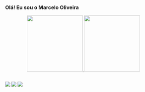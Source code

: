 ### Olá! Eu sou o Marcelo Oliveira

<div align="center">
  <a href="https://github.com/marceosantos22">
  <img height="180em" src="https://github-readme-stats.vercel.app/api?username=marceosantos22&show_icons=true&theme=dracula&include_all_commits=true&count_private=true"/>
  <img height="180em" src="https://github-readme-stats.vercel.app/api/top-langs/?username=marceosantos22&layout=compact&langs_count=7&theme=dracula"/>
</div>

##
<div>
   <a href="https://instagram.com/marcelooliversant?igshid=MzNlNGNkZWQ4Mg==  " target="_blank"><img src="https://img.shields.io/badge/-Instagram-%23E4405F?style=for-the-badge&logo=instagram&logoColor=white" target="_blank"></a>
 <a href="https://instagram.com/marcelooliversant?igshid=MzNlNGNkZWQ4Mg== " target="_blank"><img src="https://img.shields.io/badge/WhatsApp-25D366?style=for-the-badge&logo=whatsapp&logoColor=white" target="_blank"></a> 
   <a href = "mailto:marceosantos@gmail.com"><img src="https://img.shields.io/badge/-Gmail-%23333?style=for-the-badge&logo=gmail&logoColor=white" target="_blank"></a>
</div>

